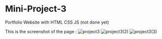 # Mini-Project-3
Portfolio Website with HTML CSS JS (not done yet)

This is the screenshot of the page :
![project3](https://user-images.githubusercontent.com/76606219/183617516-6948dc9a-4202-401c-a2e4-57e0c9fe17de.png)
![project3(2)](https://user-images.githubusercontent.com/76606219/183617523-c46e64ce-95a8-4eee-b3e6-55acedb1f4ad.png)
![project3(3)](https://user-images.githubusercontent.com/76606219/183617531-203b1f85-2d5f-46a2-9778-6f3cf35e47de.png)

